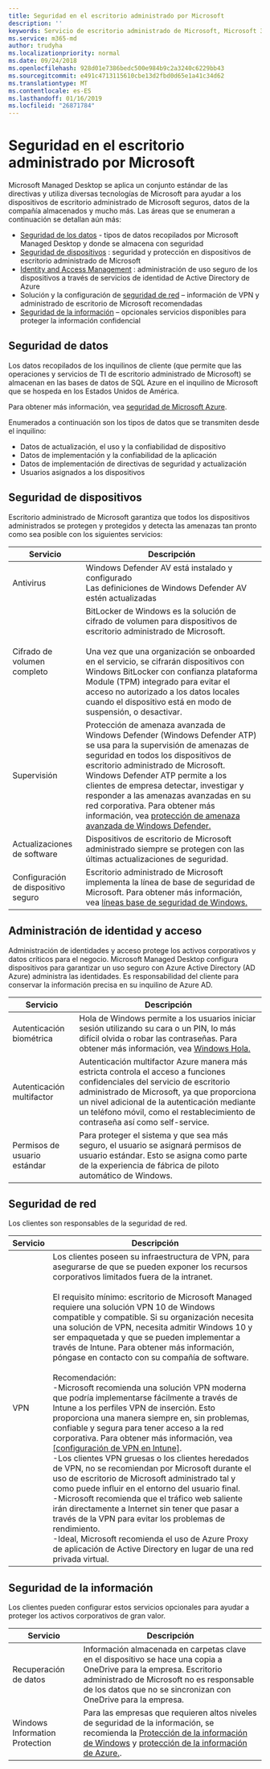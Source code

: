 ```yaml
---
title: Seguridad en el escritorio administrado por Microsoft
description: ''
keywords: Servicio de escritorio administrado de Microsoft, Microsoft 365, documentación
ms.service: m365-md
author: trudyha
ms.localizationpriority: normal
ms.date: 09/24/2018
ms.openlocfilehash: 928d01e7386bedc500e984b9c2a3240c6229bb43
ms.sourcegitcommit: e491c4713115610cbe13d2fbd0d65e1a41c34d62
ms.translationtype: MT
ms.contentlocale: es-ES
ms.lasthandoff: 01/16/2019
ms.locfileid: "26871784"
---
```

# <a name="security-in-microsoft-managed-desktop"></a>Seguridad en el escritorio administrado por Microsoft

<!--Security, also Onboarding doc: data handling/store, privileged account access -->

Microsoft Managed Desktop se aplica un conjunto estándar de las directivas y utiliza diversas tecnologías de Microsoft para ayudar a los dispositivos de escritorio administrado de Microsoft seguros, datos de la compañía almacenados y mucho más. Las áreas que se enumeran a continuación se detallan aún más:  

- [Seguridad de los datos](#data-security) - tipos de datos recopilados por Microsoft Managed Desktop y donde se almacena con seguridad
- [Seguridad de dispositivos](#device-security) : seguridad y protección en dispositivos de escritorio administrado de Microsoft
- [Identity and Access Management](#identity-and-access-management) : administración de uso seguro de los dispositivos a través de servicios de identidad de Active Directory de Azure
- Solución y la configuración de [seguridad de red](#network-security) – información de VPN y administrado de escritorio de Microsoft recomendadas
- [Seguridad de la información](#information-security) – opcionales servicios disponibles para proteger la información confidencial 

## <a name="data-security"></a>Seguridad de datos

Los datos recopilados de los inquilinos de cliente (que permite que las operaciones y servicios de TI de escritorio administrado de Microsoft) se almacenan en las bases de datos de SQL Azure en el inquilino de Microsoft que se hospeda en los Estados Unidos de América.

Para obtener más información, vea [seguridad de Microsoft Azure](https://docs.microsoft.com/azure/security/azure-database-security-overview).

Enumerados a continuación son los tipos de datos que se transmiten desde el inquilino:

- Datos de actualización, el uso y la confiabilidad de dispositivo
- Datos de implementación y la confiabilidad de la aplicación
- Datos de implementación de directivas de seguridad y actualización
- Usuarios asignados a los dispositivos



## <a name="device-security"></a>Seguridad de dispositivos

Escritorio administrado de Microsoft garantiza que todos los dispositivos administrados se protegen y protegidos y detecta las amenazas tan pronto como sea posible con los siguientes servicios:

Servicio | Descripción
--- | ---
Antivirus | Windows Defender AV está instalado y configurado<br>Las definiciones de Windows Defender AV estén actualizadas
Cifrado de volumen completo |    BitLocker de Windows es la solución de cifrado de volumen para dispositivos de escritorio administrado de Microsoft.<br><br>Una vez que una organización se onboarded en el servicio, se cifrarán dispositivos con Windows BitLocker con confianza plataforma Module (TPM) integrado para evitar el acceso no autorizado a los datos locales cuando el dispositivo está en modo de suspensión, o desactivar. 
Supervisión |    Protección de amenaza avanzada de Windows Defender (Windows Defender ATP) se usa para la supervisión de amenazas de seguridad en todos los dispositivos de escritorio administrado de Microsoft. Windows Defender ATP permite a los clientes de empresa detectar, investigar y responder a las amenazas avanzadas en su red corporativa. Para obtener más información, vea [protección de amenaza avanzada de Windows Defender.](https://docs.microsoft.com/windows/threat-protection/windows-defender-atp/windows-defender-advanced-threat-protection) 
Actualizaciones de software |  Dispositivos de escritorio de Microsoft administrado siempre se protegen con las últimas actualizaciones de seguridad.
Configuración de dispositivo seguro |   Escritorio administrado de Microsoft implementa la línea de base de seguridad de Microsoft. Para obtener más información, vea [líneas base de seguridad de Windows.](https://docs.microsoft.com/windows/security/threat-protection/windows-security-baselines)



## <a name="identity-and-access-management"></a>Administración de identidad y acceso

Administración de identidades y acceso protege los activos corporativos y datos críticos para el negocio. Microsoft Managed Desktop configura dispositivos para garantizar un uso seguro con Azure Active Directory (AD Azure) administra las identidades. Es responsabilidad del cliente para conservar la información precisa en su inquilino de Azure AD. 

Servicio | Descripción
--- | ---
Autenticación biométrica |  Hola de Windows permite a los usuarios iniciar sesión utilizando su cara o un PIN, lo más difícil olvida o robar las contraseñas. Para obtener más información, vea [Windows Hola.](https://docs.microsoft.com/windows-hardware/design/device-experiences/windows-hello)
Autenticación multifactor | Autenticación multifactor Azure manera más estricta controla el acceso a funciones confidenciales del servicio de escritorio administrado de Microsoft, ya que proporciona un nivel adicional de la autenticación mediante un teléfono móvil, como el restablecimiento de contraseña así como self-service. 
Permisos de usuario estándar |  Para proteger el sistema y que sea más seguro, el usuario se asignará permisos de usuario estándar. Esto se asigna como parte de la experiencia de fábrica de piloto automático de Windows.



## <a name="network-security"></a>Seguridad de red

Los clientes son responsables de la seguridad de red. 

Servicio | Descripción
--- | ---
VPN | Los clientes poseen su infraestructura de VPN, para asegurarse de que se pueden exponer los recursos corporativos limitados fuera de la intranet.<br><br>El requisito mínimo: escritorio de Microsoft Managed requiere una solución VPN 10 de Windows compatible y compatible. Si su organización necesita una solución de VPN, necesita admitir Windows 10 y ser empaquetada y que se pueden implementar a través de Intune. Para obtener más información, póngase en contacto con su compañía de software.<br><br>Recomendación:<br>-Microsoft recomienda una solución VPN moderna que podría implementarse fácilmente a través de Intune a los perfiles VPN de inserción. Esto proporciona una manera siempre en, sin problemas, confiable y segura para tener acceso a la red corporativa. Para obtener más información, vea [[configuración de VPN en Intune]](https://docs.microsoft.com/intune/vpn-settings-configure).<br>-Los clientes VPN gruesas o los clientes heredados de VPN, no se recomiendan por Microsoft durante el uso de escritorio de Microsoft administrado tal y como puede influir en el entorno del usuario final.<br>-Microsoft recomienda que el tráfico web saliente irán directamente a Internet sin tener que pasar a través de la VPN para evitar los problemas de rendimiento.<br>-Ideal, Microsoft recomienda el uso de Azure Proxy de aplicación de Active Directory en lugar de una red privada virtual.


## <a name="information-security"></a>Seguridad de la información

Los clientes pueden configurar estos servicios opcionales para ayudar a proteger los activos corporativos de gran valor. 

Servicio | Descripción
--- | ---
Recuperación de datos  | Información almacenada en carpetas clave en el dispositivo se hace una copia a OneDrive para la empresa. Escritorio administrado de Microsoft no es responsable de los datos que no se sincronizan con OneDrive para la empresa. 
Windows Information Protection |    Para las empresas que requieren altos niveles de seguridad de la información, se recomienda la [Protección de la información de Windows](https://docs.microsoft.com/windows/threat-protection/windows-information-protection/protect-enterprise-data-using-wip) y [protección de la información de Azure.](https://www.microsoft.com/cloud-platform/azure-information-protection). 

